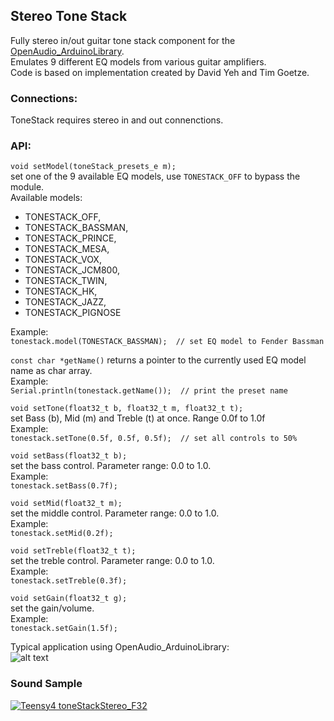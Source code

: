 ## Stereo Tone Stack
Fully stereo in/out guitar tone stack component for the [OpenAudio_ArduinoLibrary](https://github.com/chipaudette/OpenAudio_ArduinoLibrary "OpenAudio_ArduinoLibrary").  
Emulates 9 different EQ models from various guitar amplifiers.  
Code is based on implementation created by David Yeh and Tim Goetze.  

### Connections:  
ToneStack requires stereo in and out connenctions.  
### API:  
  
```void setModel(toneStack_presets_e m);```  
set one of the 9 available EQ models, use `TONESTACK_OFF` to bypass the module.  
Available models:  
* TONESTACK_OFF,
* TONESTACK_BASSMAN,
* TONESTACK_PRINCE,
* TONESTACK_MESA,
* TONESTACK_VOX,
* TONESTACK_JCM800,
* TONESTACK_TWIN,
* TONESTACK_HK,
* TONESTACK_JAZZ,
* TONESTACK_PIGNOSE  
  
Example:  
```tonestack.model(TONESTACK_BASSMAN);  // set EQ model to Fender Bassman```   

```const char *getName()``` 
returns a pointer to the currently used EQ model name as char array.  
Example:  
```Serial.println(tonestack.getName());  // print the preset name```  

```void setTone(float32_t b, float32_t m, float32_t t);```  
set Bass (b), Mid (m) and Treble (t) at once. Range 0.0f to 1.0f  
Example:  
```tonestack.setTone(0.5f, 0.5f, 0.5f);  // set all controls to 50% ```  

```void setBass(float32_t b);```  
set the bass control. Parameter range: 0.0 to 1.0.  
Example:  
```tonestack.setBass(0.7f);```  

```void setMid(float32_t m);```  
set the middle control. Parameter range: 0.0 to 1.0.  
Example:  
```tonestack.setMid(0.2f);```  

```void setTreble(float32_t t);```  
set the treble control. Parameter range: 0.0 to 1.0.  
Example:  
```tonestack.setTreble(0.3f);```  

```void setGain(float32_t g);```  
set the gain/volume.  
Example:  
```tonestack.setGain(1.5f);```  

Typical application using OpenAudio_ArduinoLibrary:  
![alt text][pic1]  

### Sound Sample  

[![Teensy4 toneStackStereo_F32](https://img.youtube.com/vi/CsFPGtq5eNM/0.jpg)](https://www.youtube.com/watch?v=CsFPGtq5eNM)

[pic1]: ToneStack_F32.png "Stereo Tone Stack connections"